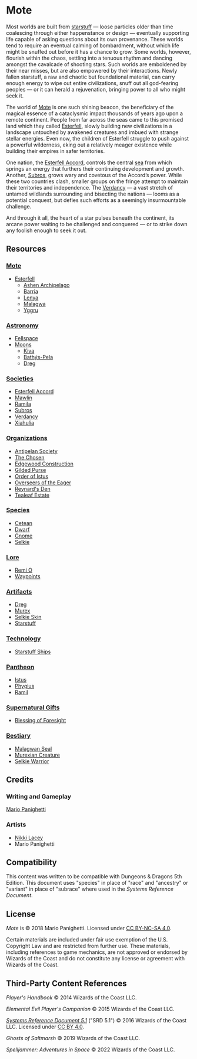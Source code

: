 # Mote

Most worlds are built from [starstuff](artifacts/starstuff) — loose particles older than time coalescing through either happenstance or design — eventually supporting life capable of asking questions about its own provenance. These worlds tend to require an eventual calming of bombardment, without which life might be snuffed out before it has a chance to grow. Some worlds, however, flourish within the chaos, settling into a tenuous rhythm and dancing amongst the cavalcade of shooting stars. Such worlds are emboldened by their near misses, but are also empowered by their interactions. Newly fallen starstuff, a raw and chaotic but foundational material, can carry enough energy to wipe out entire civilizations, snuff out all god-fearing peoples — or it can herald a rejuvenation, bringing power to all who might seek it.

The world of [Mote](mote) is one such shining beacon, the beneficiary of the magical essence of a cataclysmic impact thousands of years ago upon a remote continent. People from far across the seas came to this promised land which they called [Esterfell](mote/esterfell), slowly building new civilizations in a landscape untouched by awakened creatures and imbued with strange stellar energies. Even now, the children of Esterfell struggle to push against a powerful wilderness, eking out a relatively meager existence while building their empires in safer territories.

One nation, the [Esterfell Accord](societies/esterfell-accord), controls the central [sea](mote/esterfell/lenya/esterfell-sea) from which springs an energy that furthers their continuing development and growth. Another, [Subros](societies/subros), grows wary and covetous of the Accord’s power. While these two countries clash, smaller groups on the fringe attempt to maintain their territories and independence. The [Verdancy](societies/verdancy) — a vast stretch of untamed wildlands surrounding and bisecting the nations — looms as a potential conquest, but defies such efforts as a seemingly insurmountable challenge.

And through it all, the heart of a star pulses beneath the continent, its arcane power waiting to be challenged and conquered — or to strike down any foolish enough to seek it out.

## Resources

### [Mote](mote)

- [Esterfell](mote/esterfell)
  - [Ashen Archipelago](mote/esterfell/ashen-archipelago)
  - [Barria](mote/esterfell/barria)
  - [Lenya](mote/esterfell/lenya)
  - [Malagwa](mote/esterfell/malagwa)
  - [Yggru](mote/esterfell/yggru)

### [Astronomy](astronomy)

- [Fellspace](astronomy/fellspace)
- [Moons](astronomy/moons)
  - [Kiva](astronomy/moons/kiva)
  - [Bathýs-Pela](astronomy/moons/bathys-pela)
  - [Dreg](astronomy/moons/dreg)

### [Societies](societies)

- [Esterfell Accord](societies/esterfell-accord)
- [Mawlin](societies/mawlin)
- [Ramila](societies/ramila)
- [Subros](societies/subros)
- [Verdancy](societies/verdancy)
- [Xiahulia](societies/xiahulia)

### [Organizations](organizations)

- [Antipelan Society](organizations/antipelan-society)
- [The Chosen](organizations/the-chosen)
- [Edgewood Construction](organizations/edgewood-construction)
- [Gilded Purse](organizations/gilded-purse)
- [Order of Istus](organizations/order-of-istus)
- [Overseers of the Eager](organizations/overseers-of-the-eager)
- [Reynard's Den](organizations/reynards-den)
- [Tealeaf Estate](organizations/tealeaf-estate)

### [Species](species)

- [Cetean](species/cetean)
- [Dwarf](species/dwarf)
- [Gnome](species/gnome)
- [Selkie](species/selkie)

### [Lore](lore)

- [Remi O](lore/remi-o)
- [Waypoints](lore/waypoints)

### [Artifacts](artifacts)

- [Dreg](artifacts/dreg-ore)
- [Murex](artifacts/murex)
- [Selkie Skin](artifacts/selkie-skin)
- [Starstuff](artifacts/starstuff)

### [Technology](technology)

- [Starstuff Ships](technology/starstuff-ships)

### [Pantheon](pantheon)

- [Istus](pantheon/istus)
- [Phygius](pantheon/phygius)
- [Ramil](pantheon/ramil)

### [Supernatural Gifts](supernatural-gifts)

- [Blessing of Foresight](supernatural-gifts/blessing-of-foresight)

### [Bestiary](bestiary)

- [Malagwan Seal](bestiary/malagwan-seal)
- [Murexian Creature](bestiary/murexian-creature)
- [Selkie Warrior](bestiary/selkie-warrior)

## Credits

### Writing and Gameplay

[Mario Panighetti](https://mario.panighetti.net)

### Artists

- [Nikki Lacey](https://linktr.ee/hollycircling)
- Mario Panighetti

## Compatibility

This content was written to be compatible with Dungeons & Dragons 5th Edition.  This document uses "species" in place of "race" and "ancestry" or "variant" in place of "subrace" where used in the _Systems Reference Document_.

## License

_Mote_ is © 2018 Mario Panighetti. Licensed under [CC BY-NC-SA 4.0](https://creativecommons.org/licenses/by-nc-sa/4.0/legalcode).

Certain materials are included under fair use exemption of the U.S. Copyright Law and are restricted from further use. These materials, including references to game mechanics, are not approved or endorsed by Wizards of the Coast and do not constitute any license or agreement with Wizards of the Coast.

## Third-Party Content References

_Player's Handbook_ © 2014 Wizards of the Coast LLC.

_Elemental Evil Player's Companion_ © 2015 Wizards of the Coast LLC.

_[Systems Reference Document 5.1](https://dnd.wizards.com/resources/systems-reference-document)_ ("SRD 5.1") © 2016 Wizards of the Coast LLC. Licensed under [CC BY 4.0](https://creativecommons.org/licenses/by/4.0/legalcode).

_Ghosts of Saltmarsh_ © 2019 Wizards of the Coast LLC.

_Spelljammer: Adventures in Space_ © 2022 Wizards of the Coast LLC.
